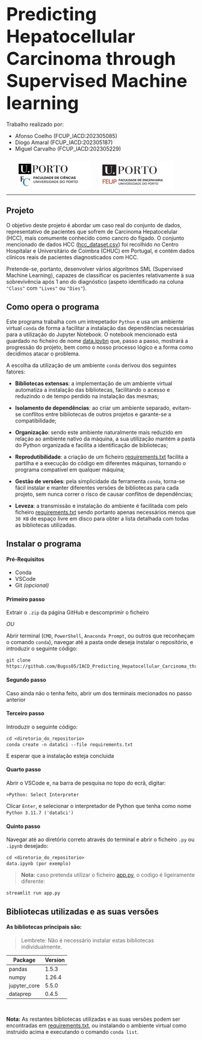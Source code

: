 # <font size="65">Predicting Hepatocellular Carcinoma through Supervised Machine learning</font>

Trabalho realizado por:

* Afonso Coelho (FCUP_IACD:202305085)
* Diogo Amaral (FCUP_IACD:202305187) 
* Miguel Carvalho (FCUP_IACD:202305229)

<div style="padding: 10px;padding-left:5%">
<img src="fotos_md/Cienciasporto.png" style="float:left; height:75px;width:200px">
<img src="fotos_md/Feuporto.png" style="float:left ; height:75px; padding-left:20px;width:200px">
</div>

<div style="clear:both;"></div>

******

## Projeto  

O objetivo deste projeto é abordar um caso real do conjunto de dados, representativo de pacientes que sofrem de Carcinoma Hepatocelular (HCC), mais comumente conhecido como cancro do fígado. O conjunto mencionado de dados HCC ([hcc_dataset.csv](hcc_dataset.csv)) foi recolhido no Centro Hospitalar e Universitário de Coimbra (CHUC) em Portugal, e contém dados clínicos reais de pacientes diagnosticados com HCC.<br>

Pretende-se, portanto, desenvolver vários algoritmos SML (Supervised Machine Learning), capazes de classificar os pacientes relativamente à sua sobrevivência após 1 ano do diagnóstico (aspeto identificado na coluna `"Class"` com `"Lives"` ou `"Dies"`). <br>


 ## Como opera o programa

Este programa trabalha com um intrepetador `Python` e usa um ambiente virtual `conda`  de forma a facilitar a instalação das dependências necessárias para a utilização do Jupyter Notebook. O notebook mencionado está guardado no ficheiro de nome [data.ipybn](data.ipybn) que, passo a passo, mostrará a progressão do projeto, bem como o nosso processo lógico e a forma como decidimos atacar o problema. <br>

A escolha da utilização de um ambiente `conda` derivou dos seguintes fatores:

* **Bibliotecas extensas**: a implementação de um ambiente virtual automatiza a instalação das bibliotecas, facilitando o acesso e reduzindo o de tempo perdido na instalação das mesmas;
 
* **Isolamento de dependências**: ao criar um ambiente separado, evitam-se conflitos entre bibliotecas de outros projetos e garante-se a compatibilidade;

* **Organização**: sendo este ambiente naturalmente mais reduzido em relaçáo ao ambiente nativo da máquina, a sua utilização mantém a pasta do Python organizada e facilita a identificação de bibliotecas;

* **Reprodutibilidade**: a criação de um ficheiro [requirements.txt](requirements.txt) facilita a partilha e a execução do código em diferentes máquinas, tornando o programa compatível em qualquer máquina;

* **Gestão de versões**: pela simplicidade da ferramenta `conda`, torna-se fácil instalar e manter diferentes versões de bibliotecas para cada projeto, sem nunca correr o risco de causar conflitos de dependências;

* **Leveza**: a transmissão e instalação do ambiente é facilitada com pelo ficheiro [requirements.txt](requirements.txt) sendo portanto apenas necessários menos que `30 KB` de espaço livre em disco para obter a lista detalhada com todas as bibliotecas utilizadas.

## Instalar o programa

#### Pré-Requisitos
* Conda
* VSCode
* Git *(opcional)*

#### Primeiro passo 
Extrair o `.zip` da página GitHub e descomprimir o ficheiro

*OU*

Abrir terminal (`CMD`, `PowerShell`, `Anaconda Prompt`, ou outros que reconheçam o comando `conda`), navegar até a pasta onde deseja instalar o repositório, e introduzir o seguinte código:
```
git clone https://github.com/Bugss05/IACD_Predicting_Hepatocellular_Carcinoma_through_SML.git
```

#### Segundo passo
Caso ainda não o tenha feito, abrir um dos terminais mecionados no passo anterior

#### Terceiro passo
Introduzir o seguinte código:
```
cd <diretorio_do_repositorio>
conda create -n dataSci --file requirements.txt
```
E esperar que a instalação esteja concluida

#### Quarto passo 
Abrir o VSCode e, na barra de pesquisa no topo do ecrã, digitar:
```
>Python: Select Interpreter
```
Clicar `Enter`, e selecionar o interpretador de Python que tenha como nome `Python 3.11.7 ('dataSci')`


#### Quinto passo
Navegar até ao diretório correto através do terminal e abrir o ficheiro `.py` ou `.ipynb` desejado:
```
cd <diretorio_do_repositorio>
data.ipynb (por exemplo)
```
>**Nota:** caso pretenda utilizar o ficheiro [app.py](app.py), o codigo é ligeiramente diferente:
```
streamlit run app.py
```

## Bibliotecas utilizadas e as suas versões
#### As bibliotecas principais são:
>Lembrete: Não é necessário instalar estas bibliotecas individualmente.
<table>
  <thead>
    <tr>
      <th>Package</th>
      <th>Version</th>
    </tr>
  </thead>
  <tbody>
    <tr>
      <td>pandas</td>
      <td>1.5.3</td>
    </tr>
    <tr>
      <td>numpy</td>
      <td>1.26.4</td>
    </tr>
    <tr>
      <td>jupyter_core</td>
      <td>5.5.0</td>
    </tr>
    <tr>
      <td>dataprep</td>
      <td>0.4.5</td>
    </tr>
  </tbody>
</table>
<br>

**Nota:** As restantes bibliotecas utilizadas e as suas versões podem ser encontradas em [requirements.txt](requirements.txt), ou instalando o ambiente virtual como instruido acima e executando o comando `conda list`.


